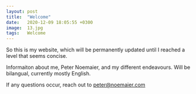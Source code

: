 ```yaml
---
layout: post
title:  "Welcome"
date:   2020-12-09 18:05:55 +0300
image:  13.jpg
tags:   Welcome
---
```


So this is my website, which will be permanently updated until I reached a level that seems concise.

Informaiton about me, Peter Noemaier, and my different endeavours. Will be bilangual, currently mostly English.

If any questions occur, reach out to peter@noemaier.com

